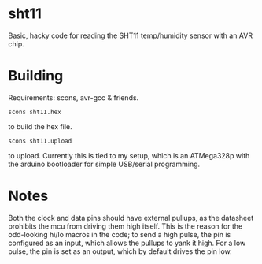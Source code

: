 sht11
=====

Basic, hacky code for reading the SHT11 temp/humidity sensor with an AVR chip.

Building
========

Requirements: scons, avr-gcc & friends.

    scons sht11.hex

to build the hex file.

    scons sht11.upload

to upload. Currently this is tied to my setup, which is an ATMega328p with the arduino bootloader for simple USB/serial programming.

Notes
=====

Both the clock and data pins should have external pullups, as the datasheet prohibits the mcu from driving them high itself. This is the reason for the odd-looking hi/lo macros in the code; to send a high pulse, the pin is configured as an input, which allows the pullups to yank it high. For a low pulse, the pin is set as an output, which by default drives the pin low.
